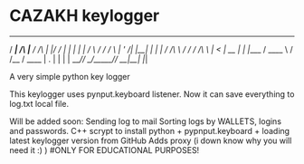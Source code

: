  # CAZAKH keylogger
 
 _____           ______         _  ___    _ 
  / ____|   /\    |___  /   /\   | |/ / |  | |
 | |       /  \      / /   /  \  | ' /| |__| |
 | |      / /\ \    / /   / /\ \ |  < |  __  |
 | |____ / ____ \  / /__ / ____ \| . \| |  | |
  \_____/_/    \_\/_____/_/    \_\_|\_\_|  |_|
        
                                              






A very simple python key logger


This keylogger uses pynput.keyboard listener. Now it can save everything to log.txt local file.


Will be added soon:
  Sending log to mail
  Sorting logs by WALLETS, logins and passwords.
  C++ scrypt to install python + pypnput.keyboard + loading latest keylogger version from GitHub
  Adds proxy (i down know why you will need it :)  )
#ONLY FOR EDUCATIONAL PURPOSES!
